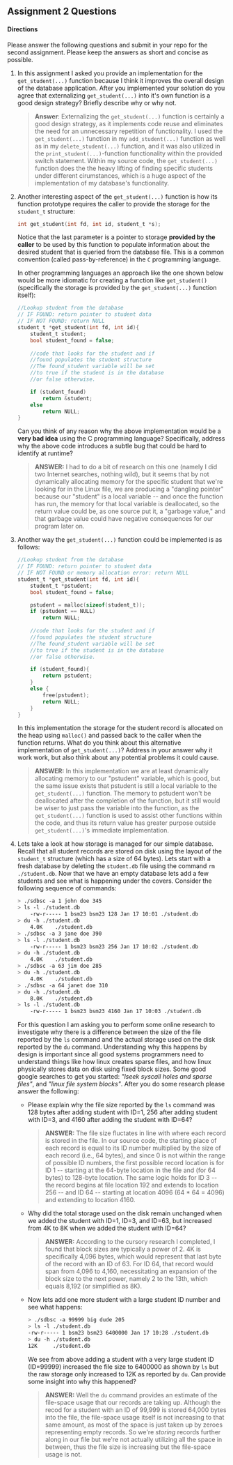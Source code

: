 ## Assignment 2 Questions

#### Directions
Please answer the following questions and submit in your repo for the second assignment.  Please keep the answers as short and concise as possible.

1. In this assignment I asked you provide an implementation for the `get_student(...)` function because I think it improves the overall design of the database application.   After you implemented your solution do you agree that externalizing `get_student(...)` into it's own function is a good design strategy?  Briefly describe why or why not.

    > **Answer**: Externalizing the `get_student(...)` function is certainly a good design strategy,
    as it implements code reuse and eliminates the need for an unnecessary repetition of functionality. 
    I used the `get_student(...)` function in my `add_student(...)` function as well as in my 
    `delete_student(...)` function, and it was also utilized in the `print_student(...)`-function functionality within the provided switch statement. Within my source code, the `get_student(...)` function does the the heavy lifting of finding specific students under different cirumstances, which is a huge aspect of the implementation of my database's functionality. 

2. Another interesting aspect of the `get_student(...)` function is how its function prototype requires the caller to provide the storage for the `student_t` structure:

    ```c
    int get_student(int fd, int id, student_t *s);
    ```

    Notice that the last parameter is a pointer to storage **provided by the caller** to be used by this function to populate information about the desired student that is queried from the database file. This is a common convention (called pass-by-reference) in the `C` programming language. 

    In other programming languages an approach like the one shown below would be more idiomatic for creating a function like `get_student()` (specifically the storage is provided by the `get_student(...)` function itself):

    ```c
    //Lookup student from the database
    // IF FOUND: return pointer to student data
    // IF NOT FOUND: return NULL
    student_t *get_student(int fd, int id){
        student_t student;
        bool student_found = false;
        
        //code that looks for the student and if
        //found populates the student structure
        //The found_student variable will be set
        //to true if the student is in the database
        //or false otherwise.

        if (student_found)
            return &student;
        else
            return NULL;
    }
    ```
    Can you think of any reason why the above implementation would be a **very bad idea** using the C programming language?  Specifically, address why the above code introduces a subtle bug that could be hard to identify at runtime? 

    > **ANSWER:** I had to do a bit of research on this one (namely I did two Internet searches, nothing wild), but it seems that by not dynamically allocating memory for the specific student that we're looking for in the Linux file, we are producing a "dangling pointer" because our "student" is a local variable -- and once the function has run, the memory for that local variable is deallocated, so the return value could be, as one source put it, a "garbage value," and that garbage value could have negative consequences for our program later on.  

3. Another way the `get_student(...)` function could be implemented is as follows:

    ```c
    //Lookup student from the database
    // IF FOUND: return pointer to student data
    // IF NOT FOUND or memory allocation error: return NULL
    student_t *get_student(int fd, int id){
        student_t *pstudent;
        bool student_found = false;

        pstudent = malloc(sizeof(student_t));
        if (pstudent == NULL)
            return NULL;
        
        //code that looks for the student and if
        //found populates the student structure
        //The found_student variable will be set
        //to true if the student is in the database
        //or false otherwise.

        if (student_found){
            return pstudent;
        }
        else {
            free(pstudent);
            return NULL;
        }
    }
    ```
    In this implementation the storage for the student record is allocated on the heap using `malloc()` and passed back to the caller when the function returns. What do you think about this alternative implementation of `get_student(...)`?  Address in your answer why it work work, but also think about any potential problems it could cause.  
    
    > **ANSWER:** In this implementation we are at least dynamically allocating memory to our "pstudent" variable, which is good, but the same issue exists that pstudent is still a local variable to the `get_student(...)` function. The memory to pstudent won't be deallocated after the completion of the function, but it still would be wiser to just pass the variable into the function, as the `get_student(...)` function is used to assist other functions within the code, and thus its return value has greater purpose outside `get_student(...)`'s immediate implementation. 


4. Lets take a look at how storage is managed for our simple database. Recall that all student records are stored on disk using the layout of the `student_t` structure (which has a size of 64 bytes).  Lets start with a fresh database by deleting the `student.db` file using the command `rm ./student.db`.  Now that we have an empty database lets add a few students and see what is happening under the covers.  Consider the following sequence of commands:

    ```bash
    > ./sdbsc -a 1 john doe 345
    > ls -l ./student.db
        -rw-r----- 1 bsm23 bsm23 128 Jan 17 10:01 ./student.db
    > du -h ./student.db
        4.0K    ./student.db
    > ./sdbsc -a 3 jane doe 390
    > ls -l ./student.db
        -rw-r----- 1 bsm23 bsm23 256 Jan 17 10:02 ./student.db
    > du -h ./student.db
        4.0K    ./student.db
    > ./sdbsc -a 63 jim doe 285 
    > du -h ./student.db
        4.0K    ./student.db
    > ./sdbsc -a 64 janet doe 310
    > du -h ./student.db
        8.0K    ./student.db
    > ls -l ./student.db
        -rw-r----- 1 bsm23 bsm23 4160 Jan 17 10:03 ./student.db
    ```

    For this question I am asking you to perform some online research to investigate why there is a difference between the size of the file reported by the `ls` command and the actual storage used on the disk reported by the `du` command.  Understanding why this happens by design is important since all good systems programmers need to understand things like how linux creates sparse files, and how linux physically stores data on disk using fixed block sizes.  Some good google searches to get you started: _"lseek syscall holes and sparse files"_, and _"linux file system blocks"_.  After you do some research please answer the following:

    - Please explain why the file size reported by the `ls` command was 128 bytes after adding student with ID=1, 256 after adding student with ID=3, and 4160 after adding the student with ID=64? 

        > **ANSWER:** The file size fluctates in line with where each record is stored in the file. In our source code, the starting place of each record is equal to its ID number multiplied by the size of each record (i.e., 64 bytes), and since 0 is not within the range of possible ID numbers, the first possible record location is for ID 1 -- starting at the 64-byte location in the file and  (for 64 bytes) to 128-byte location. The same logic holds for ID 3 -- the record begins at file location 192 and extends to location 256 -- and ID 64 -- starting at location 4096 (64 * 64 = 4096) and extending to location 4160.  

    -   Why did the total storage used on the disk remain unchanged when we added the student with ID=1, ID=3, and ID=63, but increased from 4K to 8K when we added the student with ID=64? 

        > **ANSWER:** According to the cursory research I completed, I found that block sizes are typically a power of 2. 4K is specifically 4,096 bytes, which would represent that last byte of the record with an ID of 63. For ID 64, that record would span from 4,096 to 4,160, necessitating an expansion of the block size to the next power, namely 2 to the 13th, which equals 8,192 (or simplified as 8K).

    - Now lets add one more student with a large student ID number  and see what happens:

        ```bash
        > ./sdbsc -a 99999 big dude 205 
        > ls -l ./student.db
        -rw-r----- 1 bsm23 bsm23 6400000 Jan 17 10:28 ./student.db
        > du -h ./student.db
        12K     ./student.db
        ```
        We see from above adding a student with a very large student ID (ID=99999) increased the file size to 6400000 as shown by `ls` but the raw storage only increased to 12K as reported by `du`.  Can provide some insight into why this happened?

        > **ANSWER:**  Well the `du` command provides an estimate of the file-space usage that our records are taking up. Although the recod for a student with an ID of 99,999 is stored 64,000 bytes into the file, the file-space usage itself is not increasing to that same amount, as most of the space is just taken up by zeroes representing empty records. So we're *storing* records further along in our file but we're not actually utilizing all the space in between, thus the file size is increasing but the file-space usage is not.  